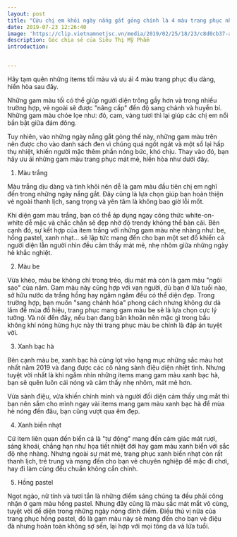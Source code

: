```yaml
---
layout: post
title: "Cứu chị em khỏi ngày nắng gắt gỏng chính là 4 màu trang phục nhìn thôi đã thấy mát lịm người này"
date: 2019-07-23 12:26:40
image: 'https://clip.vietnamnetjsc.vn/media/2019/02/25/18/23/c8d0cb37-aac7-4b08-ad61-266ba4ea44f4_1.png'
description: Góc chia sẻ của Siêu Thị Mỹ Phẩm
introduction:


---
```



Hãy tạm quên những items tối màu và ưu ái 4 màu trang phục dịu dàng, hiền hòa sau đây.

Những gam màu tối có thể giúp người diện trông gầy hơn và trong nhiều trường hợp, vẻ ngoài sẽ được "nâng cấp" đến độ sang chảnh và huyền bí. Những gam màu chóe lọe như: đỏ, cam, vàng tươi thì lại giúp các chị em nổi bần bật giữa đám đông.

Tuy nhiên, vào những ngày nắng gắt gỏng thế này, những gam màu trên nên được cho vào danh sách đen vì chúng quá ngốt ngát và một số lại hấp thụ nhiệt, khiến người mặc thêm phần nóng bức, khó chịu. Thay vào đó, bạn hãy ưu ái những gam màu trang phục mát mẻ, hiền hòa như dưới đây.

1. Màu trắng

Màu trắng dịu dàng và tinh khôi nên dễ là gam màu đầu tiên chị em nghĩ đến trong những ngày nắng gắt. Đây cũng là lựa chọn giúp bạn hoàn thiện vẻ ngoài thanh lịch, sang trọng và yên tâm là không bao giờ lỗi mốt.

Khi diện gam màu trắng, bạn có thể áp dụng ngay công thức white-on-white dễ mặc và chắc chắn sẽ đẹp nhờ độ trendy không thể bàn cãi. Bên cạnh đó, sự kết hợp của item trắng với những gam màu nhẹ nhàng như: be, hồng pastel, xanh nhạt… sẽ lập tức mang đến cho bạn một set đồ khiến cả người diện lẫn người nhìn đều cảm thấy mát mẻ, nhẹ nhõm giữa những ngày hè khắc nghiệt.

2. Màu be

Vừa khéo, màu be không chỉ trong trẻo, dịu mát mà còn là gam màu "ngôi sao" của năm. Gam màu này cũng hợp với vạn người, dù bạn ở lứa tuổi nào, sở hữu nước da trắng hồng hay ngăm ngăm đều có thể diện đẹp. Trong trường hợp, bạn muốn "sang chảnh hóa" phong cách nhưng không dư dả lắm để mùa đồ hiệu, trang phục mang gam màu be sẽ là lựa chọn cực lý tưởng. Và nói đến đây, nếu bạn đang băn khoăn nên mặc gì trong bầu không khí nóng hừng hực này thì trang phục màu be chính là đáp án tuyệt vời.


3. Xanh bạc hà

Bên cạnh màu be, xanh bạc hà cũng lọt vào hạng mục những sắc màu hot nhất năm 2019 và đang được các cô nàng sành điệu diện nhiệt tình. Nhưng tuyệt vời nhất là khi ngắm nhìn những items mang gam màu xanh bạc hà, bạn sẽ quên luôn cái nóng và cảm thấy nhẹ nhõm, mát mẻ hơn.

Vừa sành điệu, vừa khiến chính mình và người đối diện cảm thấy ưng mắt thì bạn nên sắm cho mình ngay vài items mang gam màu xanh bạc hà để mùa hè nóng đến đâu, bạn cũng vượt qua êm đẹp.

4. Xanh biển nhạt

Cứ item liên quan đến biển cả là "tự động" mang đến cảm giác mát rượi, sảng khoái, chẳng hạn như họa tiết nhiệt đới hay gam màu xanh biển với sắc độ nhẹ nhàng. Nhưng ngoài sự mát mẻ, trang phục xanh biển nhạt còn rất thanh lịch, trẻ trung và mang đến cho bạn vẻ chuyên nghiệp để mặc đi chơi, hay đi làm cũng đều chuẩn không cần chỉnh.

5. Hồng pastel

Ngọt ngào, nữ tính và tươi tắn là những điểm sáng chúng ta đều phải công nhận ở gam màu hồng pastel. Nhưng đây cũng là màu sắc mát mắt vô cùng, tuyệt vời để diện trong những ngày nóng đỉnh điểm. Điều thú vị nữa của trang phục hồng pastel, đó là gam màu này sẽ mang đến cho bạn vẻ điệu đà nhưng hoàn toàn không sợ sến, lại hợp với mọi tông da và lứa tuổi.

